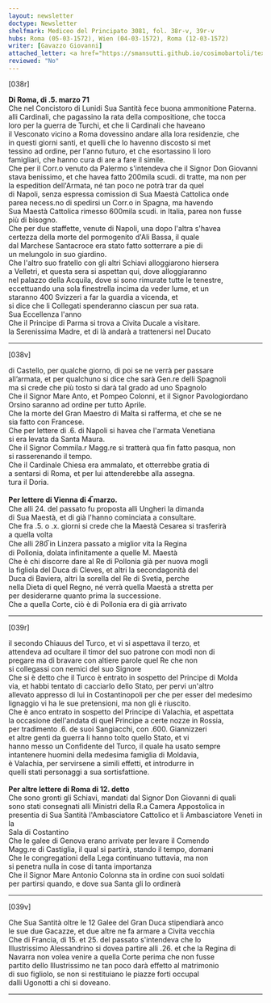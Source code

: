 ```yaml
---
layout: newsletter
doctype: Newsletter
shelfmark: Mediceo del Principato 3081, fol. 38r-v, 39r-v
hubs: Roma (05-03-1572), Wien (04-03-1572), Roma (12-03-1572)
writer: [Gavazzo Giovanni]
attached_letter: <a href="https://smansutti.github.io/cosimobartoli/texts/2981_017/">2981_017</a>
reviewed: "No"
---
```


[038r]  
  
  
<strong>Di Roma, di .5. marzo 71</strong>  
Che nel Concistoro di Lunidi Sua Santità fece buona ammonitione Paterna.  
alli Cardinali, che pagassino la rata della compositione, che tocca  
loro per la guerra de Turchi, et che li Cardinali che haveano  
il Vesconato vicino a Roma dovessino andare alla lora residenzie, che  
in questi giorni santi, et quelli che lo havenno discosto si met  
tessino ad ordine, per l'anno futuro, et che esortassino li loro  
famigliari, che hanno cura di are a fare il simile.  
Che per il Corr.o venuto da Palermo s'intendeva che il Signor Don Giovanni  
stava benissimo, et che havea fatto 200mila scudi. di tratte, ma non per  
la espedition dell'Armata, né tan poco ne potrà trar da quel  
di Napoli, senza espressa comission di Sua Maestà Cattolica onde  
parea necess.no di spedirsi un Corr.o in Spagna, ma havendo  
Sua Maestà Cattolica rimesso 600mila scudi. in Italia, parea non fusse  
più di bisogno.  
Che per due staffette, venute di Napoli, una dopo l'altra s'havea  
certezza della morte del pormogenito d'Ali Bassa, il quale  
dal Marchese Santacroce era stato fatto sotterrare a pie di  
un melungolo in suo giardino.  
Che l'altro suo fratello con gli altri Schiavi alloggiarono hiersera  
a Velletri, et questa sera si aspettan qui, dove alloggiaranno  
nel palazzo della Acquila, dove si sono rimurate tutte le tenestre,  
eccettuando una sola finestrella incima da veder lume, et un  
staranno 400 Svizzeri a far la guardia a vicenda, et  
si dice che li Collegati spenderanno ciascun per sua rata.  
Sua Eccellenza l'anno  
Che il Principe di Parma si trova a Civita Ducale a visitare.  
la Serenissima Madre, et di là andarà a trattenersi nel Ducato  
  
---  

[038v]  
  
  
di Castello, per qualche giorno, di poi se ne verrà per passare  
all’armata, et per qualchuno si dice che sarà Gen.re delli Spagnoli  
ma si crede che più tosto si darà tal grado ad uno Spagnolo  
Che il Signor Mare Anto, et Pompeo Colonni, et il Signor Pavologiordano  
Orsino saranno ad ordine per tutto Aprile.  
Che la morte del Gran Maestro di Malta si rafferma, et che se ne  
sia fatto con Francese.  
Che per lettere di .6. di Napoli si havea che l'armata Venetiana  
si era levata da Santa Maura.  
Che il Signor Commila.r Magg.re si tratterà qua fin fatto pasqua, non  
si rasserenando il tempo.  
Che il Cardinale Chiesa era ammalato, et otterrebbe gratia di  
a sentarsi di Roma, et per lui attenderebbe alla assegna.  
tura il Doria.  
<br/><strong>Per lettere di Vienna di 4̅ marzo.</strong>  
Che alli 24. del passato fu proposta alli Ungheri la dimanda  
di Sua Maestà, et di già l'hanno cominciata a consultare.  
Che fra .5. o .x. giorni si crede che la Maestà Cesarea si trasferirà  
a quella volta  
Che alli 280̅ in Linzera passato a miglior vita la Regina  
di Pollonia, dolata infinitamente a quelle M. Maestà  
Che è chi discorre dare al Re di Pollonia già per nuova mogli  
la figliola del Duca di Cleves, et altri la secondagonità del  
Duca di Baviera, altri la sorella del Re di Svetia, perche  
nella Dieta di quel Regno, né verrà quella Maestà a stretta per  
per desiderarne quanto prima la successione.  
Che a quella Corte, ciò è di Pollonia era di già arrivato  
  
---  

[039r]  
  
  
il secondo Chiauus del Turco, et vi si aspettava il terzo, et  
attendeva ad ocultare il timor del suo patrone con modi non di  
pregare ma di bravare con altiere parole quel Re che non  
si collegassi con nemici del suo Signore  
Che si è detto che il Turco è entrato in sospetto del Principe di Molda  
via, et habbi tentato di cacciarlo dello Stato, per pervi un'altro  
allevato appresso di lui in Costantinopoli per che per esser del medesimo  
lignaggio vi ha le sue pretensioni, ma non gli è riuscito.  
Che è anco entrato in sospetto del Principe di Valachia, et aspettata  
la occasione dell'andata di quel Principe a certe nozze in Rossia,  
per tradimento .6. de suoi Sangiacchi, con .600. Giannizzeri  
et altre genti da guerra li hanno tolto quello Stato, et vi  
hanno messo un Confidente del Turco, il quale ha usato sempre  
intantenere huomini della medesima famiglia di Moldavia,  
è Valachia, per servirsene a simili effetti, et introdurre in  
quelli stati personaggi a sua sortisfattione.  
<br/><strong>Per altre lettere di Roma di 12. detto</strong>  
Che sono gronti gli Schiavi, mandati dal Signor Don Giovanni di quali  
sono stati consegnati alli Ministri della R.a Camera Appostolica in  
presentia di Sua Santità l'Ambasciatore Cattolico et li Ambasciatore Veneti in la  
Sala di Costantino  
Che le galee di Genova erano arrivate per levare il Comendo  
Magg.re di Castiglia, il qual si partirà, stando il tempo, domani  
Che le congregationi della Lega continuano tuttavia, ma non  
si penetra nulla in cose di tanta importanza  
Che il Signor Mare Antonio Colonna sta in ordine con suoi soldati  
per partirsi quando, e dove sua Santa gli lo ordinerà  
  
---  

[039v]  
  
  
Che Sua Santità oltre le 12 Galee del Gran Duca stipendiarà anco  
le sue due Gacazze, et due altre ne fa armare a Civita vecchia  
Che di Francia, di 15. et 25. del passato s'intendeva che lo  
Illustrissimo Alessandrino si dovea partire alli .26. et che la Regina di  
Navarra non volea venire a quella Corte perima che non fusse  
partito dello Illustrissimo ne tan poco darà effetto al matrimonio  
di suo figliolo, se non si restituiano le piazze forti occupal  
dalli Ugonotti a chi si doveano.  
  
---  

